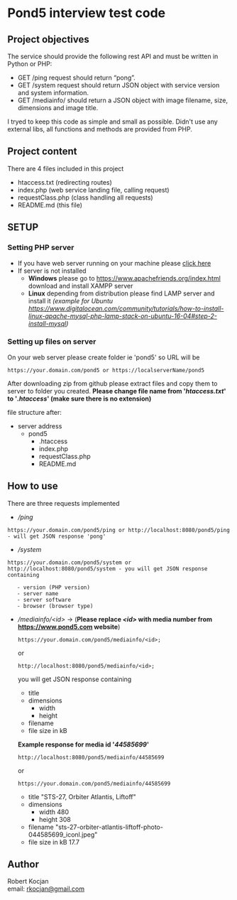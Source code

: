 # Pond5 interview test code
## Project objectives

The service should provide the following rest API and must be written in Python or PHP:

- GET /ping request should return “pong”.
- GET /system request should return JSON object with service version and system information.
- GET /mediainfo/<id> should return a JSON object with image filename, size, dimensions and image title.
    
 I tryed to keep this code as simple and small as possible. Didn't use any external libs, all functions and methods are provided from PHP.
    
## Project content

There are 4 files included in this project

* htaccess.txt (redirecting routes)
* index.php (web service landing file, calling request)
* requestClass.php (class handling all requests)
* README.md (this file)


## SETUP

### Setting PHP server
- If you have web server running on your machine please [click here](#setting-up-files-on-server)
- If server is not installed
    - **Windows** please go to https://www.apachefriends.org/index.html download and install XAMPP server
    - **Linux** depending from distribution please find LAMP server and install it _(example for Ubuntu https://www.digitalocean.com/community/tutorials/how-to-install-linux-apache-mysql-php-lamp-stack-on-ubuntu-16-04#step-2-install-mysql)_

### Setting up files on server
On your web server please create folder ie 'pond5' so URL will be 
```
https://your.domain.com/pond5 or https://localserverName/pond5
```

After downloading zip from github please extract files and copy them to server to folder you created.
**Please change file name from '_htaccess.txt_' to '_.htaccess_' (make sure there is no extension)**

file structure after:

- server address
    - pond5
        - .htaccess
        - index.php
        - requestClass.php
        - README.md

## How to use

There are three requests implemented

* */ping*
```
https://your.domain.com/pond5/ping or http://localhost:8080/pond5/ping - will get JSON response 'pong'
```
* */system* 
```
https://your.domain.com/pond5/system or http://localhost:8080/pond5/system - you will get JSON response containing
```
       - version (PHP version)
       - server name
       - server software
       - browser (browser type)
* */mediainfo/&lt;id&gt;* -> (**Please replace _&lt;id&gt;_ with media number from https://www.pond5.com website**)
    ```
    https://your.domain.com/pond5/mediainfo/<id>;
    ```
    or
    ```
    http://localhost:8080/pond5/mediainfo/<id>;
    ```
    you will get JSON response containing
    	
    - title	
    - dimensions	
      - width
      - height
    - filename
    - file size in kB
    
    **Example response for media id '_44585699_'**
    ```
    http://localhost:8080/pond5/mediainfo/44585699
    ```
    or
    ```
    https://your.domain.com/pond5/mediainfo/44585699
    ```
    
    - title	"STS-27, Orbiter Atlantis, Liftoff"
    - dimensions	
       - width 480
       - height 308
    - filename	"sts-27-orbiter-atlantis-liftoff-photo-044585699_iconl.jpeg"
    - file size in kB	17.7
## Author

Robert Kocjan <br />
email: rkocjan@gmail.com

